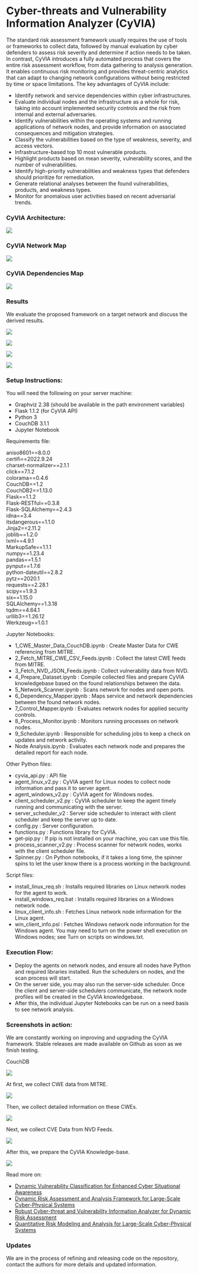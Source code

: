 # Cyber-threats and Vulnerability Information Analyzer (CyVIA)
The standard risk assessment framework usually requires the use of tools or frameworks to collect data, followed by manual evaluation by cyber defenders to assess risk severity and determine if action needs to be taken. In contrast, CyVIA introduces a fully automated process that covers the entire risk assessment workflow, from data gathering to analysis generation. It enables continuous risk monitoring and provides threat-centric analytics that can adapt to changing network configurations without being restricted by time or space limitations. The key advantages of CyVIA include:

* Identify network and service dependencies within cyber infrastructures. 
* Evaluate individual nodes and the infrastructure as a whole for risk, taking into account implemented security controls and the risk from internal and external adversaries.
* Identify vulnerabilities within the operating systems and running applications of network nodes, and provide information on associated consequences and mitigation strategies.
* Classify the vulnerabilities based on the type of weakness, severity, and access vectors.
* Infrastructure-based top 10 most vulnerable products.
* Highlight products based on mean severity, vulnerability scores, and the number of vulnerabilities.
* Identify high-priority vulnerabilities and weakness types that defenders should prioritize for remediation.
* Generate relational analyses between the found vulnerabilities, products, and weakness types.
* Monitor for anomalous user activities based on recent adversarial trends.

### CyVIA Architecture:
<img src="https://github.com/trucyber/Risk-Assessment-Framework/blob/master/images/CyVIA_Full.png"><br>

### CyVIA Network Map
<img src="https://github.com/trucyber/Risk-Assessment-Framework/blob/master/images/network.PNG"><br>

### CyVIA Dependencies Map
<img src="https://github.com/trucyber/Risk-Assessment-Framework/blob/master/images/dependencies.PNG"><br>

### Results
We evaluate the proposed framework on a target network and discuss the derived results.

<img src="https://github.com/callmead/Risk-Assessment-VDB-Extension/blob/master/images/cve_relations.png"><br>

<img src="https://github.com/callmead/Risk-Assessment-VDB-Extension/blob/master/images/cwe-prods.png"><br>

<img src="https://github.com/trucyber/Risk-Assessment-Framework/blob/master/images/CVEs_share_top10.png"><br>

<img src="https://github.com/trucyber/Risk-Assessment-Framework/blob/master/images/CWEs_share_top10.png"><br>

### Setup Instructions:

You will need the following on your server machine:
* Graphviz 2.38 (should be available in the path environment variables)
* Flask 1.1.2 (for CyVIA API)
* Python 3
* CouchDB 3.1.1
* Jupyter Notebook

Requirements file:

aniso8601==8.0.0 <br />
certifi==2022.9.24 <br />
charset-normalizer==2.1.1 <br />
click==7.1.2 <br /> 
colorama==0.4.6 <br />
CouchDB==1.2 <br />
CouchDB2==1.13.0 <br />
Flask==1.1.2 <br />
Flask-RESTful==0.3.8 <br />
Flask-SQLAlchemy==2.4.3 <br />
idna==3.4 <br />
itsdangerous==1.1.0 <br />
Jinja2==2.11.2 <br />
joblib==1.2.0 <br />
lxml==4.9.1 <br />
MarkupSafe==1.1.1 <br />
numpy==1.23.4 <br />
pandas==1.5.1 <br />
pynput==1.7.6 <br />
python-dateutil==2.8.2 <br />
pytz==2020.1 <br />
requests==2.28.1 <br />
scipy==1.9.3 <br />
six==1.15.0 <br />
SQLAlchemy==1.3.18 <br />
tqdm==4.64.1 <br />
urllib3==1.26.12 <br />
Werkzeug==1.0.1 <br />

Jupyter Notebooks:
* 1_CWE_Master_Data_CouchDB.ipynb : Create Master Data for CWE referencing from MITRE.
* 2_Fetch_MITRE_CWE_CSV_Feeds.ipynb : Collect the latest CWE feeds from MITRE. 
* 3_Fetch_NVD_JSON_Feeds.ipynb : Collect vulnerability data from NVD.
* 4_Prepare_Dataset.ipynb : Compile collected files and prepare CyVIA knowledgebase based on the found relationships between the data. 
* 5_Network_Scanner.ipynb : Scans network for nodes and open ports.
* 6_Dependency_Mapper.ipynb : Maps service and network dependencies between the found network nodes.
* 7_Control_Mapper.ipynb : Evaluates network nodes for applied security controls.
* 8_Process_Monitor.ipynb : Monitors running processes on network nodes.
* 9_Scheduler.ipynb : Responsible for scheduling jobs to keep a check on updates and network activity.
* Node Analysis.ipynb : Evaluates each network node and prepares the detailed report for each node. 

Other Python files:
* cyvia_api.py : API file
* agent_linux_v2.py : CyVIA agent for Linux nodes to collect node information and pass it to server agent.
* agent_windows_v2.py : CyVIA agent for Windows nodes.
* client_scheduler_v2.py : CyVIA scheduler to keep the agent timely running and communicating with the server.
* server_scheduler_v2 : Server side scheduler to interact with client scheduler and keep the server up to date.
* config.py : Server configuration.
* functions.py : Functions library for CyVIA.
* get-pip.py : If pip is not installed on your machine, you can use this file.
* process_scanner_v2.py : Process scanner for network nodes, works with the client scheduler file.
* Spinner.py : On Python notebooks, if it takes a long time, the spinner spins to let the user know there is a process working in the background.

Script files:
* install_linux_req.sh : Installs required libraries on Linux network nodes for the agent to work.
* install_windows_req.bat : Installs required libraries on a Windows network node.
* linux_client_info.sh : Fetches Linux network node information for the Linux agent.
* win_client_info.psl : Fetches Windows network node information for the Windows agent. You may need to turn on the power shell execution on Windows nodes; see Turn on scripts on windows.txt.

### Execution Flow:
* Deploy the agents on network nodes, and ensure all nodes have Python and required libraries installed. Run the schedulers on nodes, and the scan process will start. 
* On the server side, you may also run the server-side scheduler. Once the client and server-side schedulers communicate, the network node profiles will be created in the CyVIA knowledgebase.
* After this, the individual Jupyter Notebooks can be run on a need basis to see network analysis.

### Screenshots in action:
We are constantly working on improving and upgrading the CyVIA framework. Stable releases are made available on Github as soon as we finish testing.

CouchDB

<img src="https://github.com/trucyber/Risk-Assessment-Framework/blob/master/images/CouchDB.PNG"><br>

At first, we collect CWE data from MITRE.

<img src="https://github.com/trucyber/Risk-Assessment-Framework/blob/master/images/CWE_Collection.PNG"><br>

Then, we collect detailed information on these CWEs.

<img src="https://github.com/trucyber/Risk-Assessment-Framework/blob/master/images/CWE_Details.PNG"><br>

Next, we collect CVE Data from NVD Feeds.

<img src="https://github.com/trucyber/Risk-Assessment-Framework/blob/master/images/NVD_Details.PNG"><br>

After this, we prepare the CyVIA Knowledge-base. 

<img src="https://github.com/trucyber/Risk-Assessment-Framework/blob/master/images/Prepare_dataset.PNG"><br>

<!--- <img src=""><br> ---> 

Read more on: 
* [Dynamic Vulnerability Classification for Enhanced Cyber Situational Awareness](https://ieeexplore.ieee.org/abstract/document/10131235) 
* [Dynamic Risk Assessment and Analysis Framework for Large-Scale Cyber-Physical Systems](https://eudl.eu/doi/10.4108/eai.25-1-2022.172997)
* [Robust Cyber-threat and Vulnerability Information Analyzer for Dynamic Risk Assessment](https://ieeexplore.ieee.org/abstract/document/9647584)
* [Quantitative Risk Modeling and Analysis for Large-Scale Cyber-Physical Systems](https://ieeexplore.ieee.org/abstract/document/9209654)

### Updates
We are in the process of refining and releasing code on the repository, contact the authors for more details and updated information.
